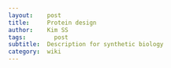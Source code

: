 ```yaml
---
layout:    post
title:     Protein design
author:    Kim SS
tags: 		 post
subtitle:  Description for synthetic biology
category:  wiki
---
```


